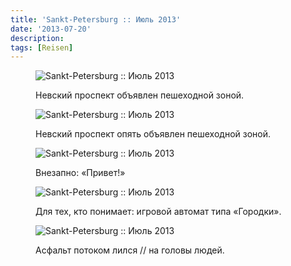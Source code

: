 ```yaml
---
title: 'Sankt-Petersburg :: Июль 2013'
date: '2013-07-20'
description:
tags: [Reisen]
---
```

<figure>
	<img src="{{urls.media}}/1374468754945-600.jpeg" alt="Sankt-Petersburg :: Июль 2013" />
  <figcaption><p>Невский проспект объявлен пешеходной зоной.</p></figcaption>
</figure>

<figure>
	<img src="{{urls.media}}/1374468756996-600.jpeg" alt="Sankt-Petersburg :: Июль 2013" />
  <figcaption><p>Невский проспект опять объявлен пешеходной зоной.</p></figcaption>
</figure>

<figure>
	<img src="{{urls.media}}/1374468759316-600.jpeg" alt="Sankt-Petersburg :: Июль 2013" />
	<figcaption><p>Внезапно: «Привет!»</p></figcaption>
</figure>

<figure>
	<img src="{{urls.media}}/1374468751248-600.jpeg" alt="Sankt-Petersburg :: Июль 2013" />
	<figcaption><p>Для тех, кто понимает: игровой автомат типа «Городки».</p></figcaption>
</figure>

<figure>
	<img src="{{urls.media}}/1374468748395-600.jpeg" alt="Sankt-Petersburg :: Июль 2013" />
  <figcaption><p>Асфальт потоком лился // на головы людей.</p></figcaption>
</figure>